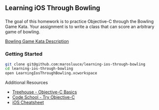 ## Learning iOS Through Bowling

###

The goal of this homework is to practice Objective-C through the Bowling Game Kata.
Your assignment is to write a class that can score an arbitrary game of bowling.

[Bowling Game Kata Description](http://content.codersdojo.org/code-kata-catalogue/bowling-game/)

### Getting Started
```bash
git clone git@github.com:marosluuce/learning-ios-through-bowling
cd learning-ios-through-bowling
open LearningIosThroughBowling.xcworkspace
```

Additional Resources
- [Treehouse - Objective-C Basics](http://teamtreehouse.com/library/objectivec-basics)
- [Code School - Try Objective-C](http://tryobjectivec.codeschool.com/?__utma=1.1771838905.1389932055.1389932055.1390179202.2&__utmb=1.2.10.1390179202&__utmc=1&__utmk=41161378&__utmv=-&__utmx=-&__utmz=1.1390179202.2.2.utmcsr%3Dgoogle%7Cutmccn%3D%28organic%29%7Cutmcmd%3Dorganic%7Cutmctr%3D%28not%20provided%29)
- [iOS Cheatsheet](http://http://ios-blog.co.uk/resources/objective-c-cheat-sheet/)
